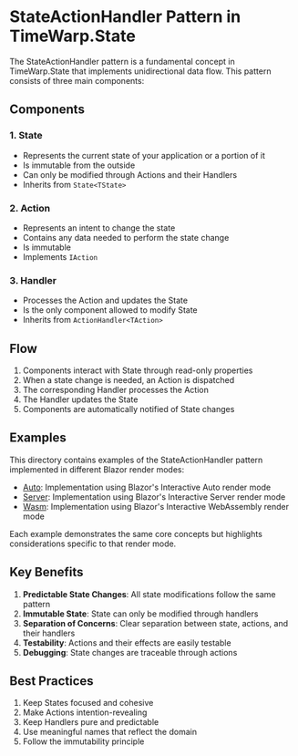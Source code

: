# StateActionHandler Pattern in TimeWarp.State

The StateActionHandler pattern is a fundamental concept in TimeWarp.State that implements unidirectional data flow. This pattern consists of three main components:

## Components

### 1. State
- Represents the current state of your application or a portion of it
- Is immutable from the outside
- Can only be modified through Actions and their Handlers
- Inherits from `State<TState>`

### 2. Action
- Represents an intent to change the state
- Contains any data needed to perform the state change
- Is immutable
- Implements `IAction`

### 3. Handler
- Processes the Action and updates the State
- Is the only component allowed to modify State
- Inherits from `ActionHandler<TAction>`

## Flow

1. Components interact with State through read-only properties
2. When a state change is needed, an Action is dispatched
3. The corresponding Handler processes the Action
4. The Handler updates the State
5. Components are automatically notified of State changes

## Examples

This directory contains examples of the StateActionHandler pattern implemented in different Blazor render modes:

- [Auto](Auto/): Implementation using Blazor's Interactive Auto render mode
- [Server](Server/): Implementation using Blazor's Interactive Server render mode
- [Wasm](Wasm/): Implementation using Blazor's Interactive WebAssembly render mode

Each example demonstrates the same core concepts but highlights considerations specific to that render mode.

## Key Benefits

1. **Predictable State Changes**: All state modifications follow the same pattern
2. **Immutable State**: State can only be modified through handlers
3. **Separation of Concerns**: Clear separation between state, actions, and their handlers
4. **Testability**: Actions and their effects are easily testable
5. **Debugging**: State changes are traceable through actions

## Best Practices

1. Keep States focused and cohesive
2. Make Actions intention-revealing
3. Keep Handlers pure and predictable
4. Use meaningful names that reflect the domain
5. Follow the immutability principle
